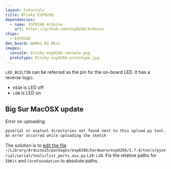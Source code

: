 ```yaml
---
layout: tutorials
title: Blinky ESP8266
dependancies:
  - name: ESP8266 Arduino
    url: https://github.com/esp8266/Arduino
chips:
  - ESP8266
dev_board: WeMos D1 Mini
images:
  console: blinky-esp8266-console.png
  prototype: blinky-esp8266-prototype.jpg
---
```


`LED_BUILTIN` can be referred as the pin for the on-board LED. It has a reverse logic.

- `HIGH` is LED off
- `LOW` is LED on

## Big Sur MacOSX update

Error on uploading:

```sh
pyserial or esptool directories not found next to this upload.py tool.
An error occurred while uploading the sketch
```

The solution is to [edit the file](https://forum.arduino.cc/index.php?topic=702144.msg4793318#msg4793318) `~/Library/Arduino15/packages/esp8266/hardware/esp8266/2.7.4/tools/pyserial/serial/tools/list_ports_osx.py` `L29-L30`. Fix the relative paths for `IOKit` and `CoreFoundation` to absolute paths.
